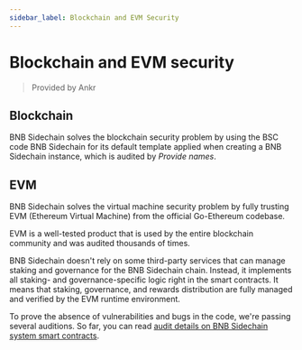 ```yaml
---
sidebar_label: Blockchain and EVM Security
---
```


# Blockchain and EVM security

> Provided by Ankr

## Blockchain

BNB Sidechain solves the blockchain security problem by using the BSC code BNB Sidechain for its default template applied when creating a BNB Sidechain instance, which is audited by _Provide names_.

## EVM

BNB Sidechain solves the virtual machine security problem by fully trusting EVM (Ethereum Virtual Machine) from the official Go-Ethereum codebase.

EVM is a well-tested product that is used by the entire blockchain community and was audited thousands of times.

BNB Sidechain doesn't rely on some third-party services that can manage staking and governance for the BNB Sidechain chain. 
Instead, it implements all staking- and governance-specific logic right in the smart contracts. 
It means that staking, governance, and rewards distribution are fully managed and verified by the EVM runtime environment.

To prove the absence of vulnerabilities and bugs in the code, we're passing several auditions.
So far, you can read [audit details on BNB Sidechain system smart contracts](https://assets.ankr.com/bas/system_smart_contracts_security_audit.pdf).
